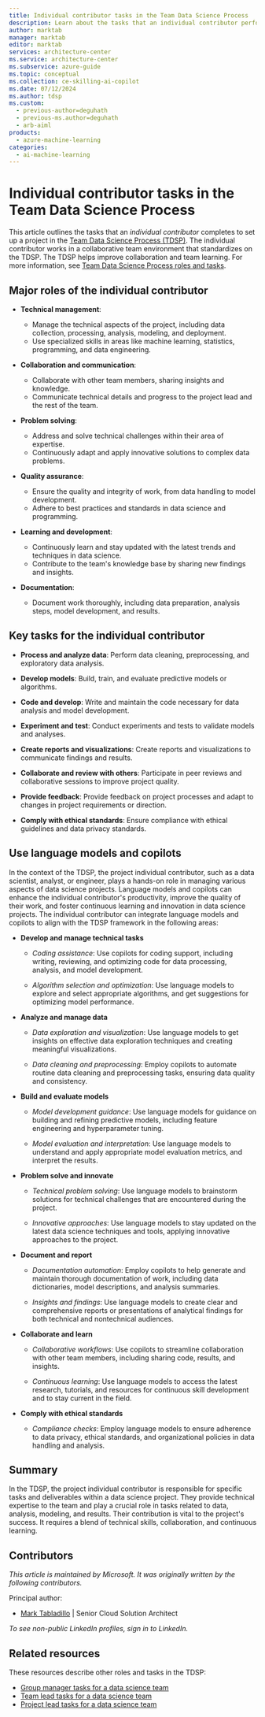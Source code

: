 ```yaml
---
title: Individual contributor tasks in the Team Data Science Process
description: Learn about the tasks that an individual contributor performs on a Team Data Science Process team, including how they can incorporate language models and copilots.
author: marktab
manager: marktab
editor: marktab
services: architecture-center
ms.service: architecture-center
ms.subservice: azure-guide
ms.topic: conceptual
ms.collection: ce-skilling-ai-copilot
ms.date: 07/12/2024
ms.author: tdsp
ms.custom:
  - previous-author=deguhath
  - previous-ms.author=deguhath
  - arb-aiml
products:
  - azure-machine-learning
categories:
  - ai-machine-learning
---
```


# Individual contributor tasks in the Team Data Science Process

This article outlines the tasks that an *individual contributor* completes to set up a project in the [Team Data Science Process (TDSP)](overview.yml). The individual contributor works in a collaborative team environment that standardizes on the TDSP. The TDSP helps improve collaboration and team learning. For more information, see [Team Data Science Process roles and tasks](roles-tasks.md).

## Major roles of the individual contributor

-  **Technical management**:
    -   Manage the technical aspects of the project, including data collection, processing, analysis, modeling, and deployment.
    -   Use specialized skills in areas like machine learning, statistics, programming, and data engineering.

-  **Collaboration and communication**:
    -   Collaborate with other team members, sharing insights and knowledge.
    -   Communicate technical details and progress to the project lead and the rest of the team.
-  **Problem solving**:
    -   Address and solve technical challenges within their area of expertise.
    -   Continuously adapt and apply innovative solutions to complex data problems.
-  **Quality assurance**:
    -   Ensure the quality and integrity of work, from data handling to model development.
    -   Adhere to best practices and standards in data science and programming.
-  **Learning and development**:
    -   Continuously learn and stay updated with the latest trends and techniques in data science.
    -   Contribute to the team's knowledge base by sharing new findings and insights.
-  **Documentation**:
    -   Document work thoroughly, including data preparation, analysis steps, model development, and results.

## Key tasks for the individual contributor

-   **Process and analyze data**: Perform data cleaning, preprocessing, and exploratory data analysis.

-   **Develop models**: Build, train, and evaluate predictive models or algorithms.
-   **Code and develop**: Write and maintain the code necessary for data analysis and model development.
-   **Experiment and test**: Conduct experiments and tests to validate models and analyses.
-   **Create reports and visualizations**: Create reports and visualizations to communicate findings and results.
-   **Collaborate and review with others**: Participate in peer reviews and collaborative sessions to improve project quality.
-   **Provide feedback**: Provide feedback on project processes and adapt to changes in project requirements or direction.
-   **Comply with ethical standards**: Ensure compliance with ethical guidelines and data privacy standards.

## Use language models and copilots

In the context of the TDSP, the project individual contributor, such as a data scientist, analyst, or engineer, plays a hands-on role in managing various aspects of data science projects. Language models and copilots can enhance the individual contributor's productivity, improve the quality of their work, and foster continuous learning and innovation in data science projects. The individual contributor can integrate language models and copilots to align with the TDSP framework in the following areas:

- **Develop and manage technical tasks**

   -   *Coding assistance*: Use copilots for coding support, including writing, reviewing, and optimizing code for data processing, analysis, and model development.

   -   *Algorithm selection and optimization*: Use language models to explore and select appropriate algorithms, and get suggestions for optimizing model performance.

- **Analyze and manage data**

  -   *Data exploration and visualization*: Use language models to get insights on effective data exploration techniques and creating meaningful visualizations.

  -   *Data cleaning and preprocessing*: Employ copilots to automate routine data cleaning and preprocessing tasks, ensuring data quality and consistency.

- **Build and evaluate models**

  -   *Model development guidance*: Use language models for guidance on building and refining predictive models, including feature engineering and hyperparameter tuning.

  -   *Model evaluation and interpretation*: Use language models to understand and apply appropriate model evaluation metrics, and interpret the results.

- **Problem solve and innovate**

  -   *Technical problem solving*: Use language models to brainstorm solutions for technical challenges that are encountered during the project.

  -   *Innovative approaches*: Use language models to stay updated on the latest data science techniques and tools, applying innovative approaches to the project.

- **Document and report**

  -   *Documentation automation*: Employ copilots to help generate and maintain thorough documentation of work, including data dictionaries, model descriptions, and analysis summaries.

  -   *Insights and findings*: Use language models to create clear and comprehensive reports or presentations of analytical findings for both technical and nontechnical audiences.

- **Collaborate and learn**

  -   *Collaborative workflows*: Use copilots to streamline collaboration with other team members, including sharing code, results, and insights.

  -   *Continuous learning*: Use language models to access the latest research, tutorials, and resources for continuous skill development and to stay current in the field.

- **Comply with ethical standards**

  -   *Compliance checks*: Employ language models to ensure adherence to data privacy, ethical standards, and organizational policies in data handling and analysis.

## Summary

In the TDSP, the project individual contributor is responsible for specific tasks and deliverables within a data science project. They provide technical expertise to the team and play a crucial role in tasks related to data, analysis, modeling, and results. Their contribution is vital to the project's success. It requires a blend of technical skills, collaboration, and continuous learning.

## Contributors

*This article is maintained by Microsoft. It was originally written by the following contributors.* 

Principal author:

 - [Mark Tabladillo](https://www.linkedin.com/in/marktab) | Senior Cloud Solution Architect

*To see non-public LinkedIn profiles, sign in to LinkedIn.*

## Related resources

These resources describe other roles and tasks in the TDSP:

- [Group manager tasks for a data science team](group-manager-tasks.md)
- [Team lead tasks for a data science team](team-lead-tasks.md)
- [Project lead tasks for a data science team](project-lead-tasks.md)
